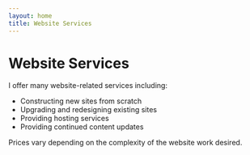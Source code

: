 ```yaml
---
layout: home
title: Website Services
---
```

<div class="row h-15 pt-5 text-center bg-secondary text-light no-gutters header">
	<div class="col my-auto" id="services">
		<h1>Website Services</h1>
	</div>
</div>
<div class="row h-80 background text-center no-gutters" id="servicestext">
	<div class="col my-auto py-5 textbg">
		<p>I offer many website-related services including: </p>
			<ul id="serviceslist">
				<li>Constructing new sites from scratch</li>
				<li>Upgrading and redesigning existing sites</li> 
				<li>Providing hosting services</li> 
				<li>Providing continued content updates</li>
			</ul> 
		<p>Prices vary depending on the complexity of the website work desired.</p>
	</div>
</div>